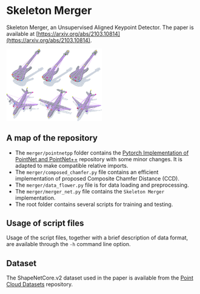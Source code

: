 # Skeleton Merger
Skeleton Merger, an Unsupervised Aligned Keypoint Detector.
The paper is available at [https://arxiv.org/abs/2103.10814](https://arxiv.org/abs/2103.10814).

[<img src="_readme_resources/intropic.jpg" width="50%" alt="Intro pic" />](_readme_resources/intropic.jpg)

## A map of the repository
+ The `merger/pointnetpp` folder contains the [Pytorch Implementation of PointNet and PointNet++](https://github.com/yanx27/Pointnet_Pointnet2_pytorch) repository with some minor changes. It is adapted to make compatible relative imports.
+ The `merger/composed_chamfer.py` file contains an efficient implementation of proposed Composite Chamfer Distance (CCD).
+ The `merger/data_flower.py` file is for data loading and preprocessing.
+ The `merger/merger_net.py` file contains the `Skeleton Merger` implementation.
+ The root folder contains several scripts for training and testing.

## Usage of script files
Usage of the script files, together with a brief description of data format, are available through the `-h` command line option.

## Dataset
The ShapeNetCore.v2 dataset used in the paper is available from the [Point Cloud Datasets](https://github.com/AnTao97/PointCloudDatasets) repository.
